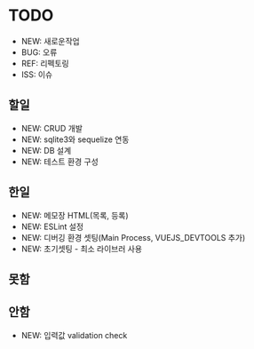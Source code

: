 # TODO
* NEW: 새로운작업
* BUG: 오류
* REF: 리펙토링
* ISS: 이슈

## 할일
* NEW: CRUD 개발
* NEW: sqlite3와 sequelize 연동
* NEW: DB 설계
* NEW: 테스트 환경 구성

## 한일
* NEW: 메모장 HTML(목록, 등록)
* NEW: ESLint 설정
* NEW: 디버깅 환경 셋팅(Main Process, VUEJS_DEVTOOLS 추가)
* NEW: 초기셋팅 - 최소 라이브러 사용

## 못함

## 안함
* NEW: 입력값 validation check